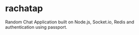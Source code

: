 # rachatap
Random Chat Application built on Node.js, Socket.io, Redis and authentication using passport.
